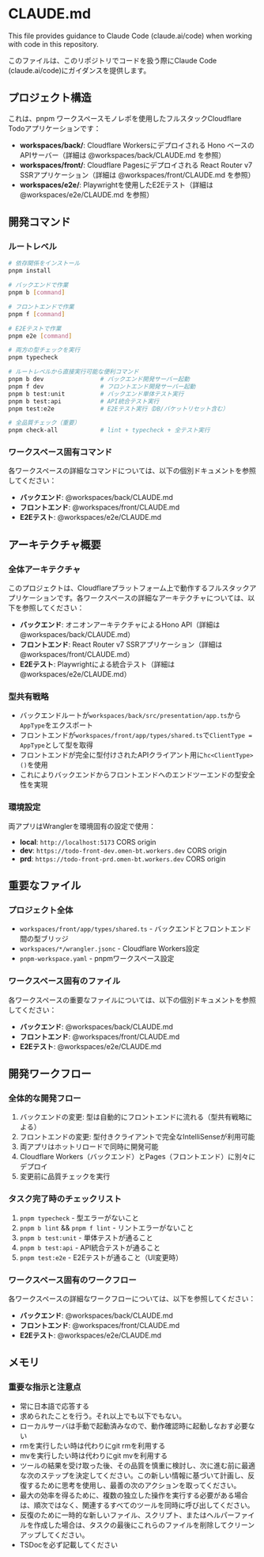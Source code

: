 # CLAUDE.md

This file provides guidance to Claude Code (claude.ai/code) when working with code in this repository.

このファイルは、このリポジトリでコードを扱う際にClaude Code (claude.ai/code)にガイダンスを提供します。

## プロジェクト構造

これは、pnpm ワークスペースモノレポを使用したフルスタックCloudflare Todoアプリケーションです：

- **workspaces/back/**: Cloudflare Workersにデプロイされる Hono ベースのAPIサーバー（詳細は @workspaces/back/CLAUDE.md を参照）
- **workspaces/front/**: Cloudflare Pagesにデプロイされる React Router v7 SSRアプリケーション（詳細は @workspaces/front/CLAUDE.md を参照）
- **workspaces/e2e/**: Playwrightを使用したE2Eテスト（詳細は @workspaces/e2e/CLAUDE.md を参照）

## 開発コマンド

### ルートレベル
```bash
# 依存関係をインストール
pnpm install

# バックエンドで作業
pnpm b [command]

# フロントエンドで作業
pnpm f [command]

# E2Eテストで作業
pnpm e2e [command]

# 両方の型チェックを実行
pnpm typecheck

# ルートレベルから直接実行可能な便利コマンド
pnpm b dev                # バックエンド開発サーバー起動
pnpm f dev                # フロントエンド開発サーバー起動
pnpm b test:unit          # バックエンド単体テスト実行
pnpm b test:api           # API統合テスト実行
pnpm test:e2e             # E2Eテスト実行（DB/バケットリセット含む）

# 全品質チェック（重要）
pnpm check-all            # lint + typecheck + 全テスト実行
```

### ワークスペース固有コマンド
各ワークスペースの詳細なコマンドについては、以下の個別ドキュメントを参照してください：
- **バックエンド**: @workspaces/back/CLAUDE.md
- **フロントエンド**: @workspaces/front/CLAUDE.md 
- **E2Eテスト**: @workspaces/e2e/CLAUDE.md

## アーキテクチャ概要

### 全体アーキテクチャ
このプロジェクトは、Cloudflareプラットフォーム上で動作するフルスタックアプリケーションです。各ワークスペースの詳細なアーキテクチャについては、以下を参照してください：

- **バックエンド**: オニオンアーキテクチャによるHono API（詳細は @workspaces/back/CLAUDE.md）
- **フロントエンド**: React Router v7 SSRアプリケーション（詳細は @workspaces/front/CLAUDE.md）
- **E2Eテスト**: Playwrightによる統合テスト（詳細は @workspaces/e2e/CLAUDE.md）

### 型共有戦略
- バックエンドルートが`workspaces/back/src/presentation/app.ts`から`AppType`をエクスポート
- フロントエンドが`workspaces/front/app/types/shared.ts`で`ClientType = AppType`として型を取得
- フロントエンドが完全に型付けされたAPIクライアント用に`hc<ClientType>()`を使用
- これによりバックエンドからフロントエンドへのエンドツーエンドの型安全性を実現

### 環境設定
両アプリはWranglerを環境固有の設定で使用：
- **local**: `http://localhost:5173` CORS origin
- **dev**: `https://todo-front-dev.omen-bt.workers.dev` CORS origin  
- **prd**: `https://todo-front-prd.omen-bt.workers.dev` CORS origin

## 重要なファイル

### プロジェクト全体
- `workspaces/front/app/types/shared.ts` - バックエンドとフロントエンド間の型ブリッジ
- `workspaces/*/wrangler.jsonc` - Cloudflare Workers設定
- `pnpm-workspace.yaml` - pnpmワークスペース設定

### ワークスペース固有のファイル
各ワークスペースの重要なファイルについては、以下の個別ドキュメントを参照してください：
- **バックエンド**: @workspaces/back/CLAUDE.md
- **フロントエンド**: @workspaces/front/CLAUDE.md 
- **E2Eテスト**: @workspaces/e2e/CLAUDE.md

## 開発ワークフロー

### 全体的な開発フロー
1. バックエンドの変更: 型は自動的にフロントエンドに流れる（型共有戦略による）
2. フロントエンドの変更: 型付きクライアントで完全なIntelliSenseが利用可能
3. 両アプリはホットリロードで同時に開発可能
4. Cloudflare Workers（バックエンド）とPages（フロントエンド）に別々にデプロイ
5. 変更前に品質チェックを実行

### タスク完了時のチェックリスト
1. `pnpm typecheck` - 型エラーがないこと
2. `pnpm b lint` && `pnpm f lint` - リントエラーがないこと  
3. `pnpm b test:unit` - 単体テストが通ること
4. `pnpm b test:api` - API統合テストが通ること
5. `pnpm test:e2e` - E2Eテストが通ること（UI変更時）

### ワークスペース固有のワークフロー
各ワークスペースの詳細なワークフローについては、以下を参照してください：
- **バックエンド**: @workspaces/back/CLAUDE.md
- **フロントエンド**: @workspaces/front/CLAUDE.md 
- **E2Eテスト**: @workspaces/e2e/CLAUDE.md

## メモリ

### 重要な指示と注意点
- 常に日本語で応答する
- 求められたことを行う。それ以上でも以下でもない。
- ローカルサーバは手動で起動済みなので、動作確認時に起動しなおす必要ない
- rmを実行したい時は代わりにgit rmを利用する
- mvを実行したい時は代わりにgit mvを利用する
- ツールの結果を受け取った後、その品質を慎重に検討し、次に進む前に最適な次のステップを決定してください。この新しい情報に基づいて計画し、反復するために思考を使用し、最善の次のアクションを取ってください。
- 最大の効率を得るために、複数の独立した操作を実行する必要がある場合は、順次ではなく、関連するすべてのツールを同時に呼び出してください。
- 反復のために一時的な新しいファイル、スクリプト、またはヘルパーファイルを作成した場合は、タスクの最後にこれらのファイルを削除してクリーンアップしてください。
- TSDocを必ず記載してください